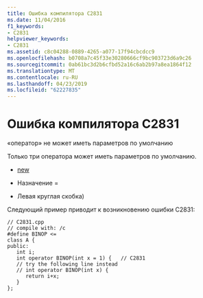 ```yaml
---
title: Ошибка компилятора C2831
ms.date: 11/04/2016
f1_keywords:
- C2831
helpviewer_keywords:
- C2831
ms.assetid: c8c04288-0889-4265-a077-17f94cbcdcc9
ms.openlocfilehash: b0708a7c45f33e30280666cf9bc903723d6a9c26
ms.sourcegitcommit: 0ab61bc3d2b6cfbd52a16c6ab2b97a8ea1864f12
ms.translationtype: MT
ms.contentlocale: ru-RU
ms.lasthandoff: 04/23/2019
ms.locfileid: "62227835"
---
```

# <a name="compiler-error-c2831"></a>Ошибка компилятора C2831

«оператор» не может иметь параметров по умолчанию

Только три оператора может иметь параметров по умолчанию.

- [new](../../cpp/new-operator-cpp.md)

- Назначение =

- Левая круглая скобка)

Следующий пример приводит к возникновению ошибки C2831:

```
// C2831.cpp
// compile with: /c
#define BINOP <=
class A {
public:
   int i;
   int operator BINOP(int x = 1) {   // C2831
   // try the following line instead
   // int operator BINOP(int x) {
      return i+x;
   }
};
```